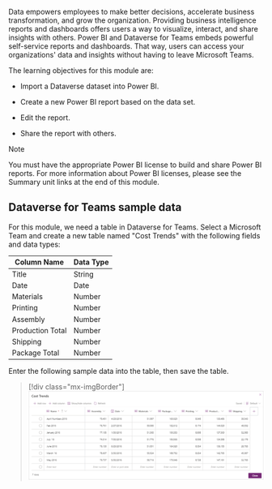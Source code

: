 Data empowers employees to make better decisions, accelerate business transformation, and grow the organization. Providing business intelligence reports and dashboards offers users a way to visualize, interact, and share insights with others. Power BI and Dataverse for Teams embeds powerful self-service reports and dashboards. That way, users can access your organizations' data and insights without having to leave Microsoft Teams.

The learning objectives for this module are:

- Import a Dataverse dataset into Power BI.

- Create a new Power BI report based on the data set.

- Edit the report.

- Share the report with others.

> [!Note]
> You must have the appropriate Power BI license to build and share Power BI reports. For more information about Power BI licenses, please see the Summary unit links at the end of this module.

## Dataverse for Teams sample data

For this module, we need a table in Dataverse for Teams. Select a Microsoft Team and create a new table named "Cost Trends" with the following fields and data types:

| Column Name | Data Type |
|-------------|-----------|
| Title | String |
| Date | Date |
| Materials | Number |
| Printing | Number |
| Assembly | Number |
| Production Total | Number |
| Shipping | Number |
|   Package Total | Number |

Enter the following sample data into the table, then save the table.

> [!div class="mx-imgBorder"]
> [![Screenshot of the Cost Trends dialog with seven rows of data added.](../media/image-1.png)](../media/image-1.png#lightbox)
